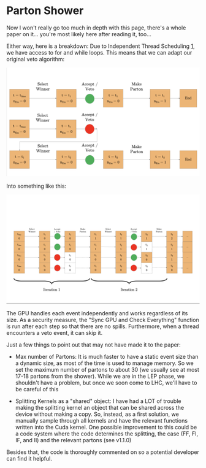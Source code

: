 # Parton Shower

Now I won't really go too much in depth with this page, there's a whole paper on it... you're most likely here after reading it, too...

Either way, here is a breakdown: Due to Independent Thread Scheduling [1](https://developer.nvidia.com/blog/inside-volta/), we have access to for and while loops. This means that we can adapt our original veto algorithm:

![Veto Alg](veto.png)

Into something like this:

![Para Veto Alg](paraveto.png)

The GPU handles each event independently and works regardless of its size. As a security measure, the "Sync GPU and Check Everything" function is run after each step so that there are no spills. Furthermore, when a thread encounters a veto event, it can skip it.

Just a few things to point out that may not have made it to the paper:

- Max number of Partons: It is much faster to have a static event size than a dynamic size, as most of the time is used to manage memory. So we set the maximum number of partons to about 30 (we usually see at most 17-18 partons from the shower). While we are in the LEP phase, we shouldn't have a problem, but once we soon come to LHC, we'll have to be careful of this

- Splitting Kernels as a "shared" object: I have had a LOT of trouble making the splitting kernel an object that can be shared across the device without making a copy. So, instead, as a first solution, we manually sample through all kernels and have the relevant functions written into the Cuda kernel. One possible improvement to this could be a code system where the code determines the splitting, the case (FF, FI, IF, and II) and the relevant partons (see v1.1.0)

Besides that, the code is thoroughly commented on so a potential developer can find it helpful.
